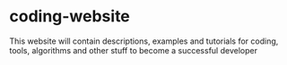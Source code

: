# coding-website
This website will contain descriptions, examples and tutorials for coding, tools, algorithms and other stuff to become a successful developer
